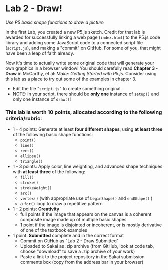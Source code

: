 # Lab 2 - Draw!

*Use P5 basic shape functions to draw a picture*

In the first Lab, you created a new P5.js sketch. Credit for that lab is awarded for successfully linking a web page (```index.html```) to the P5.js code library and adding some JavaScript code to a connected script file (```script.js```), and making a "commit" on GitHub. For some of you, that might have been a leap of faith already.

Now it's time to actually write some original code that will generate your own graphics in a browser window! You should carefully read **Chapter 3 - Draw** in McCarthy, et al: *Make: Getting Started with P5.js.* Consider using this lab as a place to try out some of the examples in chapter 3.

- Edit the file "```script.js```" to create something original.
- NOTE: In your script, there should be **only one** instance of ```setup()``` and only one instance of ```draw()```!

### This lab is worth **10 points**, allocated according to the following criteria/rubric:

- 1 - 4 points: Generate at least **four different shapes**, using **at least three** of the following basic shape functions:
  - ```point()```
  - ```line()```
  - ```rect()```
  - ```ellipse()```
  - ```triangle()```
- 1 - 3 points: Apply color, line weighting, and advanced shape techniques with **at least three** of the following:
  - ```fill()```
  - ```stroke()```
  - ```strokeWeight()```
  - ```arc()```
  - ```vertex()``` (with appropriate use of ```beginShape()``` and ```endShape()``` )
  - a ```for()``` loop to draw a repetitive pattern
- 1 - 2 points: **Creativity**
  - full points if the image that appears on the canvas is a coherent composite image made up of multiple basic shapes
  - 1 point if the image is disjointed or incoherent, or is mostly derivative of one of the textbook examples
- 1 point: **Submitted** complete and in the correct format
  - Commit on GtiHub as "Lab 2 - Draw Submitted"
  - Uploaded to Sakai as .zip archive (from GitHub, look at code tab, choose "download" to save a .zip archive of your work)
  - Paste a link to the project repository in the Sakai submission comments box (copy from the address bar in your browser)


